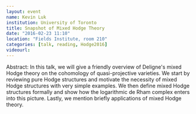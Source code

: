 ```yaml
---
layout: event
name: Kevin Luk
institution: University of Toronto
title: Snapshot of Mixed Hodge Theory
date: "2016-02-23 11:10"
location: "Fields Institute, room 210"
categories: [talk, reading, Hodge2016]
videourl:
---
```

Abstract: In this talk, we will give a friendly overview of Deligne's mixed Hodge theory on the cohomology of quasi-projective varieties. We start by reviewing pure Hodge structures and motivate the necessity of mixed Hodge structures with very simple examples. We then define mixed Hodge structures formally and show how the logarithmic de Rham complex enters into this picture. Lastly, we mention briefly applications of mixed Hodge theory.
